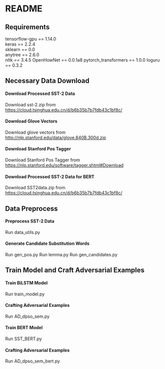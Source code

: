 # README
## Requirements
tensorflow-gpu == 1.14.0   
keras == 2.2.4   
sklearn == 0.0  
anytree == 2.6.0  
nltk == 3.4.5
OpenHowNet == 0.0.1a8
pytorch_transformers == 1.0.0
loguru == 0.3.2
## Necessary Data Download
#### Download Processed SST-2 Data
Download sst-2.zip from https://cloud.tsinghua.edu.cn/d/b6b35b7b7fdb43c1bf8c/
#### Download Glove Vectors
Download glove vectors from http://nlp.stanford.edu/data/glove.840B.300d.zip
#### Download Stanford Pos Tagger
Download Stanford Pos Tagger from https://nlp.stanford.edu/software/tagger.shtml#Download
#### Download Processed SST-2 Data for BERT
Download SST2data.zip from https://cloud.tsinghua.edu.cn/d/b6b35b7b7fdb43c1bf8c/
## Data Preprocess
#### Preprocess SST-2 Data
Run data_utils.py
#### Generate Candidate Substitution Words
Run gen_pos.py
Run lemma.py
Run gen_candidates.py
## Train Model and Craft Adversarial Examples
#### Train BiLSTM Model
Run train_model.py
#### Crafting Adversarial Examples
Run AD_dpso_sem.py
#### Train BERT Model
Run SST_BERT.py
#### Crafting Adversarial Examples
Run AD_dpso_sem_bert.py
